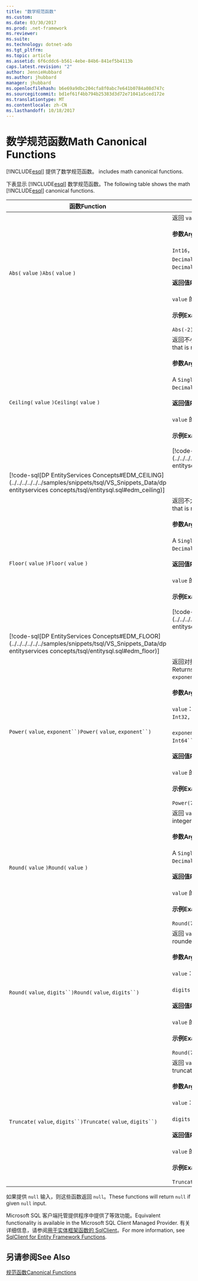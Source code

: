 ```yaml
---
title: "数学规范函数"
ms.custom: 
ms.date: 03/30/2017
ms.prod: .net-framework
ms.reviewer: 
ms.suite: 
ms.technology: dotnet-ado
ms.tgt_pltfrm: 
ms.topic: article
ms.assetid: 6f6cddc6-b561-4ebe-84b6-841ef5b4113b
caps.latest.revision: "2"
author: JennieHubbard
ms.author: jhubbard
manager: jhubbard
ms.openlocfilehash: b6e69a9dbc204cfa8f0abc7e641b0784a08d747c
ms.sourcegitcommit: bd1ef61f4bb794b25383d3d72e71041a5ced172e
ms.translationtype: MT
ms.contentlocale: zh-CN
ms.lasthandoff: 10/18/2017
---
```

# <a name="math-canonical-functions"></a><span data-ttu-id="551c0-102">数学规范函数</span><span class="sxs-lookup"><span data-stu-id="551c0-102">Math Canonical Functions</span></span>
[!INCLUDE[esql](../../../../../../includes/esql-md.md)]<span data-ttu-id="551c0-103"> 提供了数学规范函数。</span><span class="sxs-lookup"><span data-stu-id="551c0-103"> includes math canonical functions.</span></span>  
  
 <span data-ttu-id="551c0-104">下表显示 [!INCLUDE[esql](../../../../../../includes/esql-md.md)] 数学规范函数。</span><span class="sxs-lookup"><span data-stu-id="551c0-104">The following table shows the math [!INCLUDE[esql](../../../../../../includes/esql-md.md)] canonical functions.</span></span>  
  
|<span data-ttu-id="551c0-105">函数</span><span class="sxs-lookup"><span data-stu-id="551c0-105">Function</span></span>|<span data-ttu-id="551c0-106">描述</span><span class="sxs-lookup"><span data-stu-id="551c0-106">Description</span></span>|  
|--------------|-----------------|  
|<span data-ttu-id="551c0-107">`Abs(` `value` `)`</span><span class="sxs-lookup"><span data-stu-id="551c0-107">`Abs(` `value` `)`</span></span>|<span data-ttu-id="551c0-108">返回 `value` 的绝对值。</span><span class="sxs-lookup"><span data-stu-id="551c0-108">Returns the absolute value of `value`.</span></span><br /><br /> <span data-ttu-id="551c0-109">**参数**</span><span class="sxs-lookup"><span data-stu-id="551c0-109">**Arguments**</span></span><br /><br /> <span data-ttu-id="551c0-110">`Int16`， `Int32`， `Int64`， `Byte`， `Single`， `Double`，和`Decimal`。</span><span class="sxs-lookup"><span data-stu-id="551c0-110">An `Int16`, `Int32`, `Int64`, `Byte`, `Single`, `Double`, and `Decimal`.</span></span><br /><br /> <span data-ttu-id="551c0-111">**返回值**</span><span class="sxs-lookup"><span data-stu-id="551c0-111">**Return Value**</span></span><br /><br /> <span data-ttu-id="551c0-112">`value` 的类型。</span><span class="sxs-lookup"><span data-stu-id="551c0-112">The type of `value`.</span></span><br /><br /> <span data-ttu-id="551c0-113">**示例**</span><span class="sxs-lookup"><span data-stu-id="551c0-113">**Example**</span></span><br /><br /> `Abs(-2)`|  
|<span data-ttu-id="551c0-114">`Ceiling(` `value` `)`</span><span class="sxs-lookup"><span data-stu-id="551c0-114">`Ceiling(` `value` `)`</span></span>|<span data-ttu-id="551c0-115">返回不小于 `value` 的最小整数。</span><span class="sxs-lookup"><span data-stu-id="551c0-115">Returns the smallest integer that is not less than `value`.</span></span><br /><br /> <span data-ttu-id="551c0-116">**参数**</span><span class="sxs-lookup"><span data-stu-id="551c0-116">**Arguments**</span></span><br /><br /> <span data-ttu-id="551c0-117">A `Single`， `Double`，和`Decimal`。</span><span class="sxs-lookup"><span data-stu-id="551c0-117">A `Single`, `Double`, and `Decimal`.</span></span><br /><br /> <span data-ttu-id="551c0-118">**返回值**</span><span class="sxs-lookup"><span data-stu-id="551c0-118">**Return Value**</span></span><br /><br /> <span data-ttu-id="551c0-119">`value` 的类型。</span><span class="sxs-lookup"><span data-stu-id="551c0-119">The type of `value`.</span></span><br /><br /> <span data-ttu-id="551c0-120">**示例**</span><span class="sxs-lookup"><span data-stu-id="551c0-120">**Example**</span></span><br /><br /> [!code-csharp[DP EntityServices Concepts#EDM_CEILING](../../../../../../samples/snippets/csharp/VS_Snippets_Data/dp entityservices concepts/cs/entitysql.cs#edm_ceiling)]
 [!code-sql[DP EntityServices Concepts#EDM_CEILING](../../../../../../samples/snippets/tsql/VS_Snippets_Data/dp entityservices concepts/tsql/entitysql.sql#edm_ceiling)]|  
|<span data-ttu-id="551c0-121">`Floor(` `value` `)`</span><span class="sxs-lookup"><span data-stu-id="551c0-121">`Floor(` `value` `)`</span></span>|<span data-ttu-id="551c0-122">返回不大于 `value` 的最大整数。</span><span class="sxs-lookup"><span data-stu-id="551c0-122">Returns the largest integer that is not greater than `value`.</span></span><br /><br /> <span data-ttu-id="551c0-123">**参数**</span><span class="sxs-lookup"><span data-stu-id="551c0-123">**Arguments**</span></span><br /><br /> <span data-ttu-id="551c0-124">A `Single`， `Double`，和`Decimal`。</span><span class="sxs-lookup"><span data-stu-id="551c0-124">A `Single`, `Double`, and `Decimal`.</span></span><br /><br /> <span data-ttu-id="551c0-125">**返回值**</span><span class="sxs-lookup"><span data-stu-id="551c0-125">**Return Value**</span></span><br /><br /> <span data-ttu-id="551c0-126">`value` 的类型。</span><span class="sxs-lookup"><span data-stu-id="551c0-126">The type of `value`.</span></span><br /><br /> <span data-ttu-id="551c0-127">**示例**</span><span class="sxs-lookup"><span data-stu-id="551c0-127">**Example**</span></span><br /><br /> [!code-csharp[DP EntityServices Concepts#EDM_FLOOR](../../../../../../samples/snippets/csharp/VS_Snippets_Data/dp entityservices concepts/cs/entitysql.cs#edm_floor)]
 [!code-sql[DP EntityServices Concepts#EDM_FLOOR](../../../../../../samples/snippets/tsql/VS_Snippets_Data/dp entityservices concepts/tsql/entitysql.sql#edm_floor)]|  
|<span data-ttu-id="551c0-128">`Power(` `value`, `exponent``)`</span><span class="sxs-lookup"><span data-stu-id="551c0-128">`Power(` `value`, `exponent``)`</span></span>|<span data-ttu-id="551c0-129">返回对指定的 `value` 求指定的 `exponent` 幂次所得的结果。</span><span class="sxs-lookup"><span data-stu-id="551c0-129">Returns the result of the specified `value` to the specified `exponent`.</span></span><br /><br /> <span data-ttu-id="551c0-130">**参数**</span><span class="sxs-lookup"><span data-stu-id="551c0-130">**Arguments**</span></span><br /><br /> <span data-ttu-id="551c0-131">`value`： 一个`Int32, Int64, Double`，或`Decimal`。</span><span class="sxs-lookup"><span data-stu-id="551c0-131">`value`: An `Int32, Int64, Double`, or `Decimal`.</span></span><br /><br /> <span data-ttu-id="551c0-132">`exponent`： 一个`Int64``, Double`，或`Decimal`。</span><span class="sxs-lookup"><span data-stu-id="551c0-132">`exponent`: An `Int64``, Double`, or `Decimal`.</span></span><br /><br /> <span data-ttu-id="551c0-133">**返回值**</span><span class="sxs-lookup"><span data-stu-id="551c0-133">**Return Value**</span></span><br /><br /> <span data-ttu-id="551c0-134">`value` 的类型。</span><span class="sxs-lookup"><span data-stu-id="551c0-134">The type of `value`.</span></span><br /><br /> <span data-ttu-id="551c0-135">**示例**</span><span class="sxs-lookup"><span data-stu-id="551c0-135">**Example**</span></span><br /><br /> `Power(748.58,2)`|  
|<span data-ttu-id="551c0-136">`Round(` `value` `)`</span><span class="sxs-lookup"><span data-stu-id="551c0-136">`Round(` `value` `)`</span></span>|<span data-ttu-id="551c0-137">返回 `value` 的整数部分，舍入到最近的整数。</span><span class="sxs-lookup"><span data-stu-id="551c0-137">Returns the integer portion of `value`, rounded to the nearest integer.</span></span><br /><br /> <span data-ttu-id="551c0-138">**参数**</span><span class="sxs-lookup"><span data-stu-id="551c0-138">**Arguments**</span></span><br /><br /> <span data-ttu-id="551c0-139">A `Single`， `Double`，和`Decimal`。</span><span class="sxs-lookup"><span data-stu-id="551c0-139">A `Single`, `Double`, and `Decimal`.</span></span><br /><br /> <span data-ttu-id="551c0-140">**返回值**</span><span class="sxs-lookup"><span data-stu-id="551c0-140">**Return Value**</span></span><br /><br /> <span data-ttu-id="551c0-141">`value` 的类型。</span><span class="sxs-lookup"><span data-stu-id="551c0-141">The type of `value`.</span></span><br /><br /> <span data-ttu-id="551c0-142">**示例**</span><span class="sxs-lookup"><span data-stu-id="551c0-142">**Example**</span></span><br /><br /> `Round(748.58)`|  
|<span data-ttu-id="551c0-143">`Round(` `value`, `digits``)`</span><span class="sxs-lookup"><span data-stu-id="551c0-143">`Round(` `value`, `digits``)`</span></span>|<span data-ttu-id="551c0-144">返回 `value`，舍入到最近的指定 `digits`。</span><span class="sxs-lookup"><span data-stu-id="551c0-144">Returns the `value`, rounded to the nearest specified `digits`.</span></span><br /><br /> <span data-ttu-id="551c0-145">**参数**</span><span class="sxs-lookup"><span data-stu-id="551c0-145">**Arguments**</span></span><br /><br /> <span data-ttu-id="551c0-146">`value`：`Double` 或 `Decimal`。</span><span class="sxs-lookup"><span data-stu-id="551c0-146">`value`: `Double` or `Decimal`.</span></span><br /><br /> <span data-ttu-id="551c0-147">`digits`：`Int16` 或 `Int32`。</span><span class="sxs-lookup"><span data-stu-id="551c0-147">`digits`: `Int16` or `Int32`.</span></span><br /><br /> <span data-ttu-id="551c0-148">**返回值**</span><span class="sxs-lookup"><span data-stu-id="551c0-148">**Return Value**</span></span><br /><br /> <span data-ttu-id="551c0-149">`value` 的类型。</span><span class="sxs-lookup"><span data-stu-id="551c0-149">The type of `value`.</span></span><br /><br /> <span data-ttu-id="551c0-150">**示例**</span><span class="sxs-lookup"><span data-stu-id="551c0-150">**Example**</span></span><br /><br /> `Round(748.58,1)`|  
|<span data-ttu-id="551c0-151">`Truncate(` `value`, `digits``)`</span><span class="sxs-lookup"><span data-stu-id="551c0-151">`Truncate(` `value`, `digits``)`</span></span>|<span data-ttu-id="551c0-152">返回 `value`，截断至最近的指定 `digits`。</span><span class="sxs-lookup"><span data-stu-id="551c0-152">Returns the `value`, truncated to the nearest specified `digits`.</span></span><br /><br /> <span data-ttu-id="551c0-153">**参数**</span><span class="sxs-lookup"><span data-stu-id="551c0-153">**Arguments**</span></span><br /><br /> <span data-ttu-id="551c0-154">`value`：`Double` 或 `Decimal`。</span><span class="sxs-lookup"><span data-stu-id="551c0-154">`value`: `Double` or `Decimal`.</span></span><br /><br /> <span data-ttu-id="551c0-155">`digits`：`Int16` 或 `Int32`。</span><span class="sxs-lookup"><span data-stu-id="551c0-155">`digits`: `Int16` or `Int32`.</span></span><br /><br /> <span data-ttu-id="551c0-156">**返回值**</span><span class="sxs-lookup"><span data-stu-id="551c0-156">**Return Value**</span></span><br /><br /> <span data-ttu-id="551c0-157">`value` 的类型。</span><span class="sxs-lookup"><span data-stu-id="551c0-157">The type of `value`.</span></span><br /><br /> <span data-ttu-id="551c0-158">**示例**</span><span class="sxs-lookup"><span data-stu-id="551c0-158">**Example**</span></span><br /><br /> `Truncate(748.58,1)`|  
  
 <span data-ttu-id="551c0-159">如果提供 `null` 输入，则这些函数返回 `null`。</span><span class="sxs-lookup"><span data-stu-id="551c0-159">These functions will return `null` if given `null` input.</span></span>  
  
 <span data-ttu-id="551c0-160">Microsoft SQL 客户端托管提供程序中提供了等效功能。</span><span class="sxs-lookup"><span data-stu-id="551c0-160">Equivalent functionality is available in the Microsoft SQL Client Managed Provider.</span></span> <span data-ttu-id="551c0-161">有关详细信息，请参阅[用于实体框架函数的 SqlClient](../../../../../../docs/framework/data/adonet/ef/sqlclient-for-ef-functions.md)。</span><span class="sxs-lookup"><span data-stu-id="551c0-161">For more information, see [SqlClient for Entity Framework Functions](../../../../../../docs/framework/data/adonet/ef/sqlclient-for-ef-functions.md).</span></span>  
  
## <a name="see-also"></a><span data-ttu-id="551c0-162">另请参阅</span><span class="sxs-lookup"><span data-stu-id="551c0-162">See Also</span></span>  
 [<span data-ttu-id="551c0-163">规范函数</span><span class="sxs-lookup"><span data-stu-id="551c0-163">Canonical Functions</span></span>](../../../../../../docs/framework/data/adonet/ef/language-reference/canonical-functions.md)
